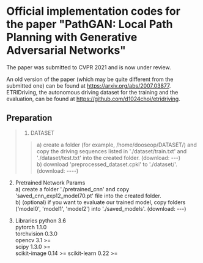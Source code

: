 # Official implementation codes for the paper "PathGAN: Local Path Planning with Generative Adversarial Networks"

The paper was submitted to CVPR 2021 and is now under review.

An old version of the paper (which may be quite different from the submitted one) can be found at https://arxiv.org/abs/2007.03877.  
ETRIDriving, the autonomous driving dataset for the training and the evaluation, can be found at https://github.com/d1024choi/etridriving.

## Preparation
> 1) DATASET  
> >  a) create a folder (for example, /home/dooseop/DATASET/) and copy the driving sequences listed in './dataset/train.txt' and './dataset/test.txt' into the created folder. (download: ---)  
> >  b) download 'preprocessed_dataset.cpkl' to './dataset/'. (download: ----)  

2) Pretrained Network Params  
  a) create a folder './pretrained_cnn' and copy 'saved_cnn_exp12_model70.pt' file into the created folder.  
  b) (optional) if you want to evaluate our trained model, copy folders ('model0', 'model1', 'model2') into './saved_models'. (download: ---)  

2) Libraries
  python 3.6  
  pytorch 1.1.0  
  torchvision 0.3.0  
  opencv 3.1 >=  
  scipy 1.3.0 >=  
  scikit-image 0.14 >=
  scikit-learn 0.22 >=  
  
